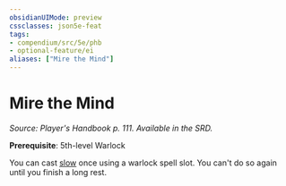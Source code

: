 ```yaml
---
obsidianUIMode: preview
cssclasses: json5e-feat
tags:
- compendium/src/5e/phb
- optional-feature/ei
aliases: ["Mire the Mind"]
---
```

# Mire the Mind
*Source: Player's Handbook p. 111. Available in the SRD.*  

**Prerequisite**: 5th-level Warlock

You can cast [slow](compendium/spells/slow.md) once using a warlock spell slot. You can't do so again until you finish a long rest.